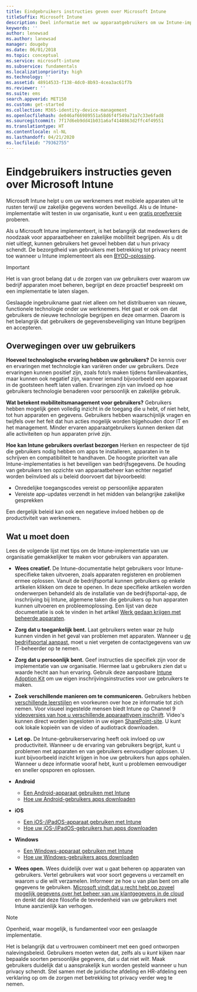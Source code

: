 ```yaml
---
title: Eindgebruikers instructies geven over Microsoft Intune
titleSuffix: Microsoft Intune
description: Deel informatie met uw apparaatgebruikers om uw Intune-implementatie succesvol te maken.
keywords: ''
author: lenewsad
ms.author: lanewsad
manager: dougeby
ms.date: 06/01/2018
ms.topic: conceptual
ms.service: microsoft-intune
ms.subservice: fundamentals
ms.localizationpriority: high
ms.technology: ''
ms.assetid: 48914533-f138-4dc0-8b93-4cea3ac61f7b
ms.reviewer: ''
ms.suite: ems
search.appverid: MET150
ms.custom: get-started
ms.collection: M365-identity-device-management
ms.openlocfilehash: de046af66989551a58d6f4f549a71a7c33e6fad8
ms.sourcegitcommit: 7f17d6eb9dd41b031a6af4148863d2ffc4f49551
ms.translationtype: HT
ms.contentlocale: nl-NL
ms.lasthandoff: 04/21/2020
ms.locfileid: "79362755"
---
```

# <a name="how-to-educate-your-end-users-about-microsoft-intune"></a>Eindgebruikers instructies geven over Microsoft Intune

Microsoft Intune helpt u om uw werknemers met mobiele apparaten uit te rusten terwijl uw zakelijke gegevens worden beveiligd. Als u de Intune-implementatie wilt testen in uw organisatie, kunt u een [gratis proefversie](free-trial-sign-up.md) proberen.

Als u Microsoft Intune implementeert, is het belangrijk dat medewerkers de noodzaak voor apparaatbeheer en zakelijke mobiliteit begrijpen. Als u dit niet uitlegt, kunnen gebruikers het gevoel hebben dat u hun privacy schendt. De bezorgdheid van gebruikers met betrekking tot privacy neemt toe wanneer u Intune implementeert als een [BYOD-oplossing](/enterprise-mobility-security/solutions/byod-design-considerations-guide).

> [!Important]
> Het is van groot belang dat u de zorgen van uw gebruikers over waarom uw bedrijf apparaten moet beheren, begrijpt en deze proactief bespreekt om een implementatie te laten slagen.

Geslaagde ingebruikname gaat niet alleen om het distribueren van nieuwe, functionele technologie onder uw werknemers. Het gaat er ook om dat gebruikers de nieuwe technologie begrijpen en deze omarmen. Daarom is het belangrijk dat gebruikers de gegevensbeveiliging van Intune begrijpen en accepteren.

## <a name="things-to-consider-about-your-users"></a>Overwegingen over uw gebruikers

__Hoeveel technologische ervaring hebben uw gebruikers?__ De kennis over en ervaringen met technologie kan variëren onder uw gebruikers. Deze ervaringen kunnen positief zijn, zoals foto’s maken tijdens familievakanties, maar kunnen ook negatief zijn, wanneer iemand bijvoorbeeld een apparaat in de gootsteen heeft laten vallen. Ervaringen zijn van invloed op hoe gebruikers technologie benaderen voor persoonlijk en zakelijke gebruik.

__Wat betekent mobiliteitsmanagement voor gebruikers?__ Gebruikers hebben mogelijk geen volledig inzicht in de toegang die u hebt, of niet hebt, tot hun apparaten en gegevens. Gebruikers hebben waarschijnlijk vragen en twijfels over het feit dat hun acties mogelijk worden bijgehouden door IT en het management. Minder ervaren apparaatgebruikers kunnen denken dat alle activiteiten op hun apparaten privé zijn.

__Hoe kan Intune gebruikers overlast bezorgen__  Herken en respecteer de tijd die gebruikers nodig hebben om apps te installeren, apparaten in te schrijven en compatibiliteit te handhaven. De hoogste prioriteit van alle Intune-implementaties is het beveiligen van bedrijfsgegevens. De houding van gebruikers ten opzichte van apparaatbeheer kan echter negatief worden beïnvloed als u beleid doorvoert dat bijvoorbeeld:  

- Onredelijke toegangscodes vereist op persoonlijke apparaten
- Vereiste app-updates verzendt in het midden van belangrijke zakelijke gesprekken  

Een dergelijk beleid kan ook een negatieve invloed hebben op de productiviteit van werknemers.

## <a name="things-you-should-do"></a>Wat u moet doen

Lees de volgende lijst met tips om de Intune-implementatie van uw organisatie gemakkelijker te maken voor gebruikers van apparaten.

* __Wees creatief.__ De Intune-documentatie helpt gebruikers voor Intune-specifieke taken uitvoeren, zoals apparaten registeren en problemen ermee oplossen. Vanuit de bedrijfsportal kunnen gebruikers op enkele artikelen klikken om deze te openen. In deze specifieke artikelen worden onderwerpen behandeld als de installatie van de bedrijfsportal-app, de inschrijving bij Intune, algemene taken die gebruikers op hun apparaten kunnen uitvoeren en probleemoplossing. Een lijst van deze documentatie is ook te vinden in het artikel [Werk gedaan krijgen met beheerde apparaten](../user-help/use-managed-devices-to-get-work-done.md).

* __Zorg dat u toegankelijk bent.__ Laat gebruikers weten waar ze hulp kunnen vinden in het geval van problemen met apparaten. Wanneer u [de bedrijfsportal aanpast](../apps/company-portal-app.md), moet u niet vergeten de contactgegevens van uw IT-beheerder op te nemen.

* __Zorg dat u persoonlijk bent.__ Geef instructies die specifiek zijn voor de implementatie van uw organisatie. Hiermee laat u gebruikers zien dat u waarde hecht aan hun ervaring. Gebruik deze aanpasbare [Intune Adoption Kit](https://aka.ms/IntuneAdoptionKit) om uw eigen inschrijvingsinstructies voor uw gebruikers te maken.

* __Zoek verschillende manieren om te communiceren.__ Gebruikers hebben [verschillende leerstijlen](https://www.umassd.edu/dss/resources/faculty--staff/how-to-teach-and-accommodate/how-to-accommodate-different-learning-styles/) en voorkeuren over hoe ze informatie tot zich nemen. Voor visueel ingestelde mensen biedt Intune op Channel 9 [videoversies van hoe u verschillende apparaattypen inschrijft](https://channel9.msdn.com/Series/IntuneEnrollment). Video's kunnen direct worden ingesloten in uw eigen [SharePoint-site](https://support.office.com/article/Embed-a-video-from-Office-365-Video-59e19984-c34e-4be8-889b-f6fa93910581). U kunt ook lokale kopieën van de video of audiotrack downloaden.

* __Let op.__ De Intune-gebruikerservaring heeft ook invloed op uw productiviteit. Wanneer u de ervaring van gebruikers begrijpt, kunt u problemen met apparaten en van gebruikers eenvoudiger oplossen. U kunt bijvoorbeeld inzicht krijgen in hoe uw gebruikers hun apps ophalen. Wanneer u deze informatie vooraf hebt, kunt u problemen eenvoudiger en sneller opsporen en oplossen.

* **Android**
  * [Een Android-apparaat gebruiken met Intune](../user-help/why-enroll-android-device.md)
  * [Hoe uw Android-gebruikers apps downloaden](end-user-apps-android.md)

* **iOS**
  * [Een iOS-/iPadOS-apparaat gebruiken met Intune](../user-help/using-your-ios-device-with-intune.md)
  * [Hoe uw iOS-/iPadOS-gebruikers hun apps downloaden](end-user-apps-ios.md)

* **Windows**
  * [Een Windows-apparaat gebruiken met Intune](../user-help/using-your-windows-device-with-intune.md)
  * [Hoe uw Windows-gebruikers apps downloaden](end-user-apps-windows.md)

* __Wees open.__ Wees duidelijk over wat u gaat beheren op apparaten van gebruikers. Vertel gebruikers wat voor soort gegevens u verzamelt en waarom u die wilt verzamelen. Informeer ze hoe u van plan bent om alle gegevens te gebruiken. [Microsoft vindt dat u recht hebt op zoveel mogelijk gegevens over het beheer van uw klantgegevens in de cloud](https://www.microsoft.com/trustcenter/about/transparency) en denkt dat deze filosofie de tevredenheid van uw gebruikers met Intune aanzienlijk kan verhogen.

> [!Note]
> Openheid, waar mogelijk, is fundamenteel voor een geslaagde implementatie.

Het is belangrijk dat u vertrouwen combineert met een goed ontworpen nalevingsbeleid. Gebruikers moeten weten dat, zelfs als u *kunt* kijken naar bepaalde soorten persoonlijke gegevens, dat u dat niet *wilt*. Maak gebruikers duidelijk dat u aansprakelijk kun worden gesteld wanneer u hun privacy schendt. Stel samen met de juridische afdeling en HR-afdeling een verklaring op om de zorgen met betrekking tot privacy verder weg te nemen.
